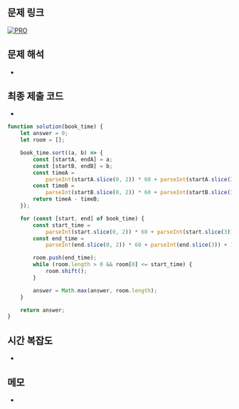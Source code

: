 ## 문제 링크

[![PRO]][Link]

## 문제 해석

-

## 최종 제출 코드

-

```js
function solution(book_time) {
    let answer = 0;
    let room = [];

    book_time.sort((a, b) => {
        const [startA, endA] = a;
        const [startB, endB] = b;
        const timeA =
            parseInt(startA.slice(0, 2)) * 60 + parseInt(startA.slice(3));
        const timeB =
            parseInt(startB.slice(0, 2)) * 60 + parseInt(startB.slice(3));
        return timeA - timeB;
    });

    for (const [start, end] of book_time) {
        const start_time =
            parseInt(start.slice(0, 2)) * 60 + parseInt(start.slice(3));
        const end_time =
            parseInt(end.slice(0, 2)) * 60 + parseInt(end.slice(3)) + 10;

        room.push(end_time);
        while (room.length > 0 && room[0] <= start_time) {
            room.shift();
        }

        answer = Math.max(answer, room.length);
    }

    return answer;
}
```

## 시간 복잡도

-

## 메모

-   <!---------------------------------------------------------------------------->

[PRO]: https://github.com/chopinoff/js-algorithm/assets/107768516/6bb592e8-21d7-4244-91bb-8708f1f8ebb0
[BOJ]: https://github.com/chopinoff/js-algorithm/assets/107768516/ab4a009d-7575-4362-8a74-ebd2476570e4
[Link]: https://school.programmers.co.kr/learn/courses/30/lessons/155651
